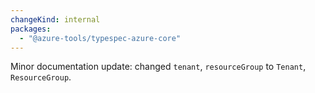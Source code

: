 ```yaml
---
changeKind: internal
packages:
  - "@azure-tools/typespec-azure-core"
---
```


Minor documentation update: changed `tenant`, `resourceGroup` to `Tenant`, `ResourceGroup`.
